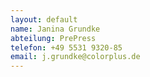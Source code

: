 ```yaml
---
layout: default
name: Janina Grundke
abteilung: PrePress
telefon: +49 5531 9320-85
email: j.grundke@colorplus.de
---
```

